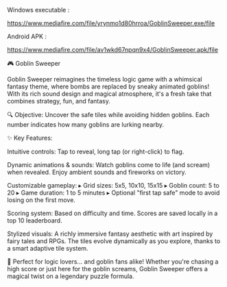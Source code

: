 

Windows executable :

https://www.mediafire.com/file/yrynmo1d80hrroa/GoblinSweeper.exe/file

Android APK :

https://www.mediafire.com/file/av1wkd67npqn9x4/GoblinSweeper.apk/file


🎮 Goblin Sweeper

Goblin Sweeper reimagines the timeless logic game with a whimsical fantasy theme, where bombs are replaced by sneaky animated goblins! With its rich sound design and magical atmosphere, it's a fresh take that combines strategy, fun, and fantasy.

🔍 Objective:
Uncover the safe tiles while avoiding hidden goblins. Each number indicates how many goblins are lurking nearby.

✨ Key Features:

Intuitive controls: Tap to reveal, long tap (or right-click) to flag.

Dynamic animations & sounds: Watch goblins come to life (and scream) when revealed. Enjoy ambient sounds and fireworks on victory.

Customizable gameplay:
▸ Grid sizes: 5x5, 10x10, 15x15
▸ Goblin count: 5 to 20
▸ Game duration: 1 to 5 minutes
▸ Optional "first tap safe" mode to avoid losing on the first move.

Scoring system: Based on difficulty and time. Scores are saved locally in a top 10 leaderboard.

Stylized visuals:
A richly immersive fantasy aesthetic with art inspired by fairy tales and RPGs.
The tiles evolve dynamically as you explore, thanks to a smart adaptive tile system.

🧠 Perfect for logic lovers... and goblin fans alike!
Whether you're chasing a high score or just here for the goblin screams, Goblin Sweeper offers a magical twist on a legendary puzzle formula.
